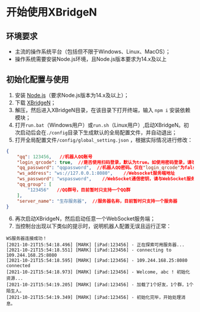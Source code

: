# 开始使用XBridgeN
## 环境要求
* 主流的操作系统平台（包括但不限于Windows、Linux、MacOS）；
* 操作系统需要安装Node.js环境，且Node.js版本要求为14.x及以上

## 初始化配置与使用
1. 安装 [Node.js](https://nodejs.org/)（要求Node.js版本为14.x及以上）；
2. 下载 [XBridgeN](https://github.com/XBridgeX/XBridge-Nodejs/releases)；
3. 解压，然后进入XBridgeN目录，在该目录下打开终端，输入 `npm i` 安装依赖模块；
4. 打开`run.bat`（Windows用户）或`run.sh`（Linux用户）,启动XBridgeN。初次启动后会在``./config``目录下生成默认的全局配置文件，并自动退出；
5. 打开全局配置文件`/config/global_setting.json` ，根据实际情况进行修改：
```json
{
	"qq": 123456,   //机器人QQ账号
	"login_qrcode": true,  //是否使用扫码登录，默认为true。如使用密码登录，请改为false
	"qq_password": "qqpassword",  //机器人QQ密码。仅在"login_qrcode"为false（使用密码登录）时，该项配置才有效
	"ws_address": "ws://127.0.0.1:8080",    //Websocket服务端地址
	"ws_password": "wspassword",    //WebSocket通信密钥，请与WebSocket服务端通信密钥保持一致
	"qq_group": [
		"123456"   //QQ群号，目前暂时只支持一个QQ群
	],
	"server_name": "生存服务器",  //服务器名称，目前暂时只支持一个服务器
}
```

6. 再次启动XBridgeN，然后启动任意一个WebSocket服务端；
7. 当控制台出现以下类似的提示时，说明机器人配置无误且运行正常：
```
WS服务器连接成功！
[2021-10-21T15:54:18.496] [MARK] [iPad:123456] - 正在探索可用服务器...
[2021-10-21T15:54:18.551] [MARK] [iPad:123456] - connecting to 109.244.168.25:8080
[2021-10-21T15:54:18.595] [MARK] [iPad:123456] - 109.244.168.25:8080 connected
[2021-10-21T15:54:18.973] [MARK] [iPad:123456] - Welcome, abc ! 初始化资源...
[2021-10-21T15:54:19.205] [MARK] [iPad:123456] - 加载了1个好友，1个群，1个陌生人。
[2021-10-21T15:54:19.349] [MARK] [iPad:123456] - 初始化完毕，开始处理消息。
```